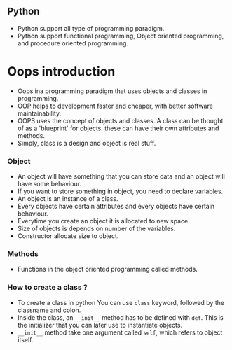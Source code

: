 ## Python

- Python support all type of programming paradigm.
- Python support functional programming, Object oriented programming, and procedure oriented programming.

# Oops introduction

- Oops ina programming paradigm that uses objects and classes in programming.
- OOP helps to development faster and cheaper, with better software maintainability.
- OOPS uses the concept of objects and classes.
  A class can be thought of as a 'blueprint' for objects. these can have their own attributes and methods.
- Simply, class is a design and object is real stuff.

### Object

- An object will have something that you can store data and an object will have some behaviour.
- If you want to store something in object, you need to declare variables.
- An object is an instance of a class.
- Every objects have certain attributes and every objects have certain behaviour.
- Everytime you create an object it is allocated to new space.
- Size of objects is depends on number of the variables.
- Constructor allocate size to object.

### Methods

- Functions in the object oriented programming called methods.

### How to create a class ?

- To create a class in python You can use `class` keyword, followed by the classname and colon.
- Inside the class, an `__init__` method has to be defined with `def`. This is the initializer that you can later use to instantiate objects.
- `__init__` method take one argument called `self`, which refers to object itself.
